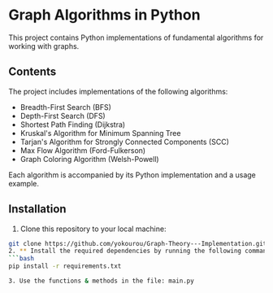 # Graph Algorithms in Python

This project contains Python implementations of fundamental algorithms for working with graphs.

## Contents

The project includes implementations of the following algorithms:

- Breadth-First Search (BFS)
- Depth-First Search (DFS)
- Shortest Path Finding (Dijkstra)
- Kruskal's Algorithm for Minimum Spanning Tree
- Tarjan's Algorithm for Strongly Connected Components (SCC)
- Max Flow Algorithm (Ford-Fulkerson)
- Graph Coloring Algorithm (Welsh-Powell)

Each algorithm is accompanied by its Python implementation and a usage example.

## Installation

1. Clone this repository to your local machine:
```bash 
git clone https://github.com/yokourou/Graph-Theory---Implementation.git  
2. ** Install the required dependencies by running the following command: **
```bash
pip install -r requirements.txt

3. Use the functions & methods in the file: main.py

